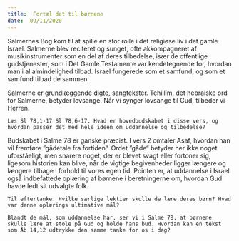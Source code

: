 ```yaml
---
title:  Fortæl det til børnene
date:  09/11/2020
---
```


Salmernes Bog kom til at spille en stor rolle i det religiøse liv i det gamle Israel. Salmerne blev reciteret og sunget, ofte akkompagneret af musikinstrumenter som en del af deres tilbedelse, især de offentlige gudstjenester, som i Det Gamle Testamente var kendetegnende for, hvordan man i al almindelighed tilbad. Israel fungerede som et samfund, og som et samfund tilbad de sammen.

Salmerne er grundlæggende digte, sangtekster. Tehillîm, det hebraiske ord for Salmerne, betyder lovsange. Når vi synger lovsange til Gud, tilbeder vi Herren.

`Læs Sl 78,1-17 Sl 78,6-17. Hvad er hovedbudskabet i disse vers, og hvordan passer det med hele ideen om uddannelse og tilbedelse?`

Budskabet i Salme 78 er ganske præcist. I vers 2 omtaler Asaf, hvordan han vil fremføre ”gådetale fra fortiden“. Ordet ”gåde“ betyder her ikke noget uforståeligt, men snarere noget, der er blevet svagt eller fortoner sig, ligesom historien kan blive, når de vigtige begivenheder ligger længere og længere tilbage i forhold til vores egen tid. Pointen er, at uddannelse i Israel også indbefattede oplæring af børnene i beretningerne om, hvordan Gud havde ledt sit udvalgte folk.

`Til eftertanke. Hvilke særlige lektier skulle de lære deres børn? Hvad var denne oplærings ultimative mål?`

`Blandt de mål, som uddannelse har, ser vi i Salme 78, at børnene skulle lære at stole på Gud og holde hans bud. Hvordan kan en tekst som Åb 14,12 udtrykke den samme tanke for os i dag?`